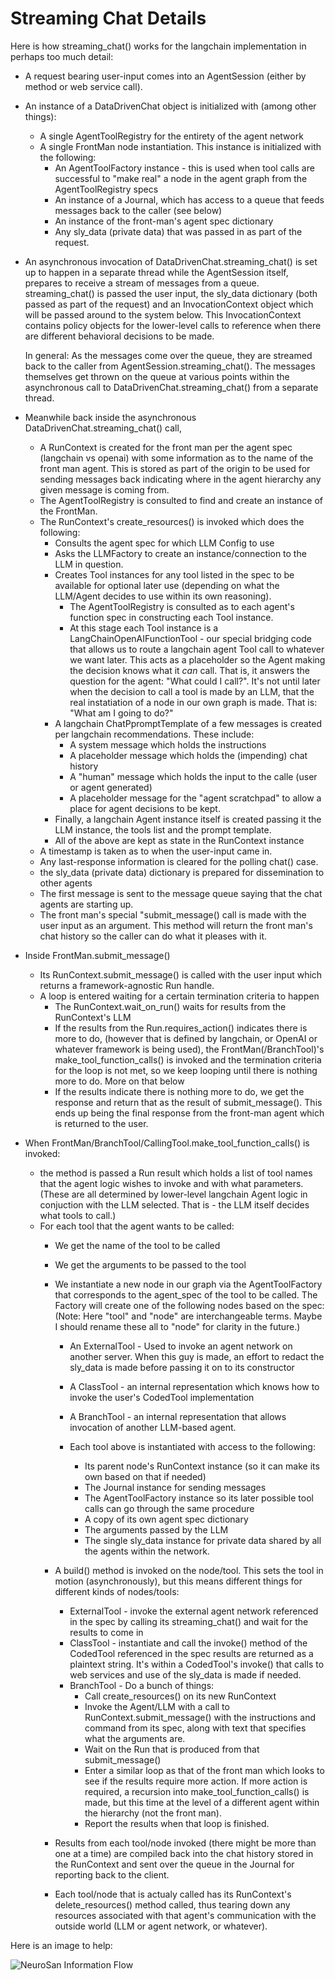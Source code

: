 # Streaming Chat Details

Here is how streaming_chat() works for the langchain implementation in perhaps too much detail:

* A request bearing user-input comes into an AgentSession (either by method or web service call).
* An instance of a DataDrivenChat object is initialized with (among other things):
    * A single AgentToolRegistry for the entirety of the agent network
    * A single FrontMan node instantiation.  This instance is initialized with the following:
        * An AgentToolFactory instance - this is used when tool calls are successful
                to "make real" a node in the agent graph from the AgentToolRegistry specs
        * An instance of a Journal, which has access to a queue that feeds messages back
                to the caller (see below)
        * An instance of the front-man's agent spec dictionary
        * Any sly_data (private data) that was passed in as part of the request.
* An asynchronous invocation of DataDrivenChat.streaming_chat() is set up to happen in a separate thread
    while the AgentSession itself, prepares to receive a stream of messages from a queue.
    streaming_chat() is passed the user input, the sly_data dictionary (both passed as part of the request)
    and an InvocationContext object which will be passed around to the system below. This InvocationContext
    contains policy objects for the lower-level calls to reference when there are different behavioral
    decisions to be made.

    In general:
    As the messages come over the queue, they are streamed back to the caller from AgentSession.streaming_chat().
    The messages themselves get thrown on the queue at various points within the asynchronous
    call to DataDrivenChat.streaming_chat() from a separate thread.

* Meanwhile back inside the asynchronous DataDrivenChat.streaming_chat() call,
    * A RunContext is created for the front man per the agent spec (langchain vs openai)
        with some information as to the name of the front man agent.  This is stored
        as part of the origin to be used for sending messages back indicating where in
        the agent hierarchy any given message is coming from.
    * The AgentToolRegistry is consulted to find and create an instance of the FrontMan.
    * The RunContext's create_resources() is invoked which does the following:
        * Consults the agent spec for which LLM Config to use
        * Asks the LLMFactory to create an instance/connection to the LLM in question.
        * Creates Tool instances for any tool listed in the spec to be available for
            optional later use (depending on what the LLM/Agent decides to use within its
            own reasoning).
            * The AgentToolRegistry is consulted as to each agent's function spec
                in constructing each Tool instance.
            * At this stage each Tool instance is a LangChainOpenAIFunctionTool -
                our special bridging code that allows us to route a langchain agent Tool
                call to whatever we want later.  This acts as a placeholder so the Agent
                making the decision knows what it *can* call. That is, it answers the
                question for the agent: "What could I call?".
                It's not until later when the decision to call a tool is made by an LLM,
                that the real instatiation of a node in our own graph is made. That is:
                "What am I going to do?"
        * A langchain ChatPpromptTemplate of a few messages is created per langchain recommendations.
            These include:
            * A system message which holds the instructions
            * A placeholder message which holds the (impending) chat history
            * A "human" message which holds the input to the calle (user or agent generated)
            * A placeholder message for the "agent scratchpad" to allow a place for agent
                decisions to be kept.
        * Finally, a langchain Agent instance itself is created passing it the LLM instance,
            the tools list and the prompt template.
        * All of the above are kept as state in the RunContext instance
    * A timestamp is taken as to when the user-input came in.
    * Any last-response information is cleared for the polling chat() case.
    * the sly_data (private data) dictionary is prepared for dissemination to other agents
    * The first message is sent to the message queue saying that the chat agents are starting up.
    * The front man's special "submit_message() call is made with the user input as an argument.
        This method will return the front man's chat history so the caller can do what it pleases with it.

* Inside FrontMan.submit_message()
    * Its RunContext.submit_message() is called with the user input which returns a framework-agnostic Run handle.
    * A loop is entered waiting for a certain termination criteria to happen
        * The RunContext.wait_on_run() waits for results from the RunContext's LLM
        * If the results from the Run.requires_action() indicates there is more to do,
            (however that is defined by langchain, or OpenAI or whatever framework is being used),
            the FrontMan(/BranchTool)'s make_tool_function_calls() is invoked
            and the termination criteria for the loop is not met, so we keep looping
            until there is nothing more to do. More on that below
        * If the results indicate there is nothing more to do, we get the response
          and return that as the result of submit_message(). This ends up being
          the final response from the front-man agent which is returned to the user.

* When FrontMan/BranchTool/CallingTool.make_tool_function_calls() is invoked:
    * the method is passed a Run result which holds a list of tool names that
        the agent logic wishes to invoke and with what parameters.
        (These are all determined by lower-level langchain Agent logic in conjuction
         with the LLM selected. That is - the LLM itself decides what tools to call.)
    * For each tool that the agent wants to be called:
        * We get the name of the tool to be called  
        * We get the arguments to be passed to the tool
        * We instantiate a new node in our graph via the AgentToolFactory that corresponds
            to the agent_spec of the tool to be called.  The Factory will create one of the
            following nodes based on the spec:  
                (Note: Here "tool" and "node" are interchangeable terms.
                        Maybe I should rename these all to "node" for clarity in the future.)
            * An ExternalTool - Used to invoke an agent network on another server.
                When this guy is made, an effort to redact the sly_data
                is made before passing it on to its constructor
            * A ClassTool - an internal representation which knows how to invoke the
                user's CodedTool implementation
            * A BranchTool - an internal representation that allows invocation of another
                LLM-based agent.

            * Each tool above is instantiated with access to the following:
                * Its parent node's RunContext instance (so it can make its own based on that if needed)
                * The Journal instance for sending messages
                * The AgentToolFactory instance so its later possible tool calls can go through the same procedure
                * A copy of its own agent spec dictionary
                * The arguments passed by the LLM
                * The single sly_data instance for private data shared by all the agents within the network.

        * A build() method is invoked on the node/tool.  This sets the tool in motion (asynchronously),
          but this means different things for different kinds of nodes/tools:
            * ExternalTool - invoke the external agent network referenced in the spec
                    by calling its streaming_chat() and wait for the results to come in
            * ClassTool - instantiate and call the invoke() method of the CodedTool referenced in the spec
                    results are returned as a plaintext string.  It's within a CodedTool's invoke()
                    that calls to web services and use of the sly_data is made if needed.
            * BranchTool - Do a bunch of things:
                * Call create_resources() on its new RunContext
                * Invoke the Agent/LLM with a call to RunContext.submit_message() with
                      the instructions and command from its spec, along with text that
                      specifies what the arguments are.
                * Wait on the Run that is produced from that submit_message()
                * Enter a similar loop as that of  the front man which looks to see
                        if the results require more action. If more action is required,
                        a recursion into make_tool_function_calls() is made, but this time
                        at the level of a different agent within the hierarchy (not the front man).
                * Report the results when that loop is finished.

        * Results from each tool/node invoked (there might be more than one at a time)
            are compiled back into the chat history stored in the RunContext
            and sent over the queue in the Journal for reporting back to the client.

        * Each tool/node that is actualy called has its RunContext's delete_resources() method called,
            thus tearing down any resources associated with that agent's communication with the
            outside world (LLM or agent network, or whatever).

Here is an image to help:

![NeuroSan Information Flow](neuro_san_information_flow_bw.png)
